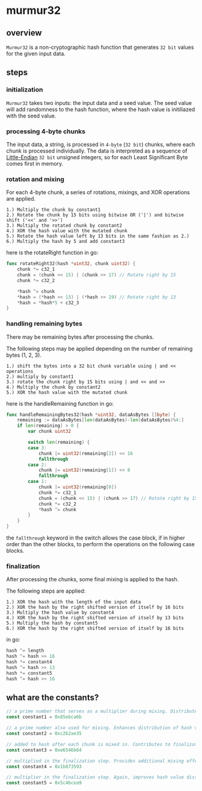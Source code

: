 # murmur32

## overview

`Murmur32` is a non-cryptographic hash function that generates `32 bit` values for the given input data.

## steps

### initialization

`Murmur32` takes two inputs: the input data and a seed value. The seed value will add randomness to the hash function, where the hash value is initiliazed with the seed value.

### processing 4-byte chunks

The input data, a string, is processed in `4-byte` (`32 bit`) chunks, where each chunk is processed individually. The data is interpreted as a sequence of [Little-Endian](https://en.wikipedia.org/wiki/Endianness) `32 bit` unsigned integers, so for each Least Significant Byte comes first in memory. 

### rotation and mixing

For each 4-byte chunk, a series of rotations, mixings, and XOR operations are applied.

```
1.) Multiply the chunk by constant1
2.) Rotate the chunk by 15 bits using bitwise OR ('|') and bitwise shift ('<<' and '>>')
3.) Multiply the rotated chunk by constant2
4.) XOR the hash value with the mutated chunk
5.) Rotate the hash value left by 13 bits in the same fashion as 2.)
6.) Multiply the hash by 5 and add constant3
```

here is the rotateRight function in go:
```go
func rotateRight32(hash *uint32, chunk uint32) {
	chunk *= c32_1
	chunk = (chunk << 15) | (chunk >> 17) // Rotate right by 15
	chunk *= c32_2

	*hash ^= chunk
	*hash = (*hash << 13) | (*hash >> 19) // Rotate right by 13
	*hash = *hash*5 + c32_3
}
```

### handling remaining bytes

There may be remaining bytes after processing the chunks.

The following steps may be applied depending on the number of remaining bytes (1, 2, 3).

```
1.) shift the bytes into a 32 bit chunk variable using | and << operations
2.) multiply by constant1
3.) rotate the chunk right by 15 bits using | and << and >>
4.) Multiply the chunk by constant2
5.) XOR the hash value with the mutated chunk
```

here is the handleRemaining function in go:
```go
func handleRemainingBytes32(hash *uint32, dataAsBytes []byte) {
	remaining := dataAsBytes[len(dataAsBytes)-len(dataAsBytes)%4:]
	if len(remaining) > 0 {
		var chunk uint32

		switch len(remaining) {
		case 3:
			chunk |= uint32(remaining[2]) << 16
			fallthrough
		case 2:
			chunk |= uint32(remaining[1]) << 8
			fallthrough
		case 1:
			chunk |= uint32(remaining[0])
			chunk *= c32_1
			chunk = (chunk << 15) | (chunk >> 17) // Rotate right by 15
			chunk *= c32_2
			*hash ^= chunk
		}
	}
}
```

the `fallthrough` keyword in the switch allows the case block, if in higher order than the other blocks, to perform the operations on the following case blocks.

### finalization

After processing the chunks, some final mixing is applied to the hash.

The following steps are applied:

```
1.) XOR the hash with the length of the input data
2.) XOR the hash by the right shifted version of itself by 16 bits
3.) Multiply the hash value by constant4
4.) XOR the hash by the right shifted version of itself by 13 bits
5.) Multiply the hash by constant5
6.) XOR the hash by the right shifted version of itself by 16 bits
```

in go:
```go
hash ^= length
hash ^= hash >> 16
hash *= constant4
hash ^= hash >> 13
hash *= constant5
hash ^= hash >> 16
```

## what are the constants?

```go
// a prime number that serves as a multiplier during mixing. Distributes bits and improves randomness
const constant1 = 0x85ebca6b 

// a prime number also used for mixing. Enhances distribution of hash value
const constant2 = 0xc2b2ae35

// added to hash after each chunk is mixed in. Contributes to finalization step
const constant3 = 0xe6546b64

// multiplied in the finalization step. Provides additional mixing effect
const constant4 = 0x1b873593

// multiplier in the finalization step. Again, improves hash value distribution
const constant5 = 0x5c4bcea9
```
